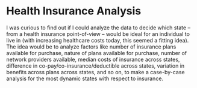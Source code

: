 # Health Insurance Analysis
I was curious to find out if I could analyze the data to decide which state – from a health insurance point-of-view – would be ideal for an individual to live in (with increasing healthcare costs today, this seemed a fitting idea). The idea would be to analyze factors like number of insurance plans available for purchase, nature of plans available for purchase, number of network providers available, median costs of insurance across states, difference in co-pay/co-insurance/deductible across states, variation in benefits across plans across states, and so on, to make a case-by-case analysis for the most dynamic states with respect to insurance.
